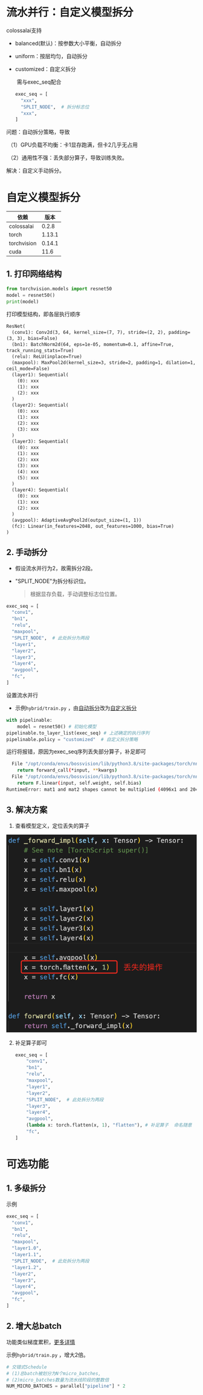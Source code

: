 # 流水并行：自定义模型拆分

colossalai支持

- balanced(默认)：按参数大小平衡，自动拆分

- uniform：按层均匀，自动拆分

- customized：自定义拆分

  ​    需与exec_seq配合

  ```python
  exec_seq = [
    "xxx",
    "SPLIT_NODE",  # 拆分标志位
    "xxx",
  ]
  ```



问题：自动拆分策略，导致

​			（1）GPU负载不均衡：卡1显存跑满，但卡2几乎无占用

​			（2）通用性不强：丢失部分算子，导致训练失败。

解决：自定义手动拆分。





# 自定义模型拆分

| 依赖        | 版本   |
| ----------- | ------ |
| colossalai  | 0.2.8  |
| torch       | 1.13.1 |
| torchvision | 0.14.1 |
| cuda        | 11.6   |



## 1. 打印网络结构

```python
from torchvision.models import resnet50
model = resnet50()
print(model)
```

打印模型结构，即各层执行顺序

```shell
ResNet(
  (conv1): Conv2d(3, 64, kernel_size=(7, 7), stride=(2, 2), padding=(3, 3), bias=False)
  (bn1): BatchNorm2d(64, eps=1e-05, momentum=0.1, affine=True, track_running_stats=True)
  (relu): ReLU(inplace=True)
  (maxpool): MaxPool2d(kernel_size=3, stride=2, padding=1, dilation=1, ceil_mode=False)
  (layer1): Sequential(
    (0): xxx
    (1): xxx
    (2): xxx
  )
  (layer2): Sequential(
    (0): xxx
    (1): xxx
    (2): xxx
    (3): xxx
  )
  (layer3): Sequential(
    (0): xxx
    (1): xxx
    (2): xxx
    (3): xxx
   	(4): xxx
    (5): xxx
  )
  (layer4): Sequential(
    (0): xxx
    (1): xxx
    (2): xxx
  )
  (avgpool): AdaptiveAvgPool2d(output_size=(1, 1))
  (fc): Linear(in_features=2048, out_features=1000, bias=True)
)
```

## 2. 手动拆分

- 假设流水并行为2，故需拆分2段。 

- "SPLIT_NODE"为拆分标识位。 

  > 根据显存负载，手动调整标志位位置。

```python
exec_seq = [
  "conv1",
  "bn1",
  "relu",
  "maxpool",
  "SPLIT_NODE",  # 此处拆分为两段
  "layer1",
  "layer2",
  "layer3",
  "layer4",
  "avgpool",
  "fc",
]
```

设置流水并行

- 示例`hybrid/train.py`  ，由<u>自动拆分</u>改为<u>自定义拆分</u>

```python
with pipelinable:
    model = resnet50() # 初始化模型
pipelinable.to_layer_list(exec_seq) # 上述确定的执行序列
pipelinable.policy = "customized"  # 自定义拆分策略
```

运行将报错，原因为exec_seq序列丢失部分算子，补足即可

```bash
  File "/opt/conda/envs/bossvision/lib/python3.8/site-packages/torch/nn/modules/module.py", line 1194, in _call_impl
    return forward_call(*input, **kwargs)
  File "/opt/conda/envs/bossvision/lib/python3.8/site-packages/torch/nn/modules/linear.py", line 114, in forward
    return F.linear(input, self.weight, self.bias)
RuntimeError: mat1 and mat2 shapes cannot be multiplied (4096x1 and 2048x1000)
```

## 3. 解决方案

1. 查看模型定义，定位丢失的算子

![image-20230530下午40051183](assets/image-20230530下午40051183.png)

2. 补足算子即可

   ```python
   exec_seq = [
       "conv1",
       "bn1",
       "relu",
       "maxpool",
       "layer1",
       "layer2",
       "SPLIT_NODE",  # 此处拆分为两段
       "layer3",
       "layer4",
       "avgpool",
       (lambda x: torch.flatten(x, 1), "flatten"), # 补足算子  命名随意
       "fc",
   ]
   ```



# 可选功能

## 1. 多级拆分

示例

```python
exec_seq = [
  "conv1",
  "bn1",
  "relu",
  "maxpool",
  "layer1.0",
  "layer1.1",
  "SPLIT_NODE",  # 此处拆分为两段
  "layer1.2",
  "layer2",
  "layer3",
  "layer4",
  "avgpool",
  "fc",
]
```

## 2. 增大总batch

功能类似梯度累积，[更多详情](https://colossalai.org/zh-Hans/docs/features/pipeline_parallel)

示例`hybrid/train.py`  ，增大2倍。

```python
# 交错式Schedule  
# (1)总batch被划分为N个micro_batches,
# (2)micro_batches数量为流水线阶段的整数倍
NUM_MICRO_BATCHES = parallel["pipeline"] * 2
```

